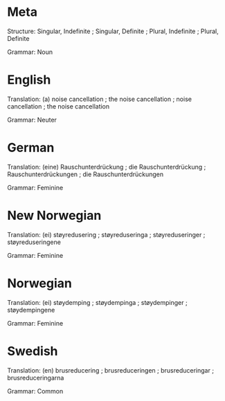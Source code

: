 Meta
====

Structure: Singular, Indefinite ; Singular, Definite ; Plural, Indefinite ; Plural, Definite

Grammar:   Noun



English
=======

Translation: (a) noise cancellation ; the noise cancellation ; noise cancellation ; the noise cancellation

Grammar:     Neuter



German
======

Translation: (eine) Rauschunterdrückung ; die Rauschunterdrückung ; Rauschunterdrückungen ; die Rauschunterdrückungen

Grammar:     Feminine



New Norwegian
=============

Translation: (ei) støyredusering ; støyreduseringa ; støyreduseringer ; støyreduseringene

Grammar:     Feminine



Norwegian
=========

Translation: (ei) støydemping ; støydempinga ; støydempinger ; støydempingene

Grammar:     Feminine



Swedish
=======

Translation: (en) brusreducering ; brusreduceringen ; brusreduceringar ; brusreduceringarna

Grammar:     Common
